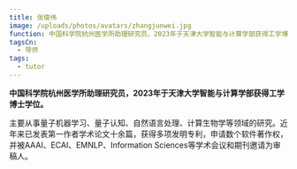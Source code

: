 ```yaml
---
title: 张俊伟
image: /uploads/photos/avatars/zhangjunwei.jpg
function: 中国科学院杭州医学所助理研究员，2023年于天津大学智能与计算学部获得工学博士学位。
tagsCn: 
  - 导师
tags: 
  - tutor
---
```


**中国科学院杭州医学所助理研究员，2023年于天津大学智能与计算学部获得工学博士学位。**

主要从事量子机器学习、量子认知、自然语言处理、计算生物学等领域的研究。近年来已发表第一作者学术论文十余篇，获得多项发明专利，申请数个软件著作权，并被AAAI、ECAI、EMNLP、Information Sciences等学术会议和期刊邀请为审稿人。